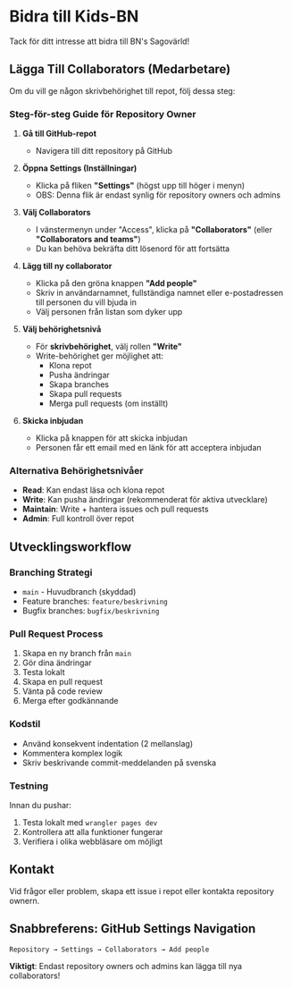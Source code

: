 # Bidra till Kids-BN

Tack för ditt intresse att bidra till BN's Sagovärld!

## Lägga Till Collaborators (Medarbetare)

Om du vill ge någon skrivbehörighet till repot, följ dessa steg:

### Steg-för-steg Guide för Repository Owner

1. **Gå till GitHub-repot**
   - Navigera till ditt repository på GitHub

2. **Öppna Settings (Inställningar)**
   - Klicka på fliken **"Settings"** (högst upp till höger i menyn)
   - OBS: Denna flik är endast synlig för repository owners och admins

3. **Välj Collaborators**
   - I vänstermenyn under "Access", klicka på **"Collaborators"** (eller **"Collaborators and teams"**)
   - Du kan behöva bekräfta ditt lösenord för att fortsätta

4. **Lägg till ny collaborator**
   - Klicka på den gröna knappen **"Add people"**
   - Skriv in användarnamnet, fullständiga namnet eller e-postadressen till personen du vill bjuda in
   - Välj personen från listan som dyker upp

5. **Välj behörighetsnivå**
   - För **skrivbehörighet**, välj rollen **"Write"**
   - Write-behörighet ger möjlighet att:
     - Klona repot
     - Pusha ändringar
     - Skapa branches
     - Skapa pull requests
     - Merga pull requests (om inställt)

6. **Skicka inbjudan**
   - Klicka på knappen för att skicka inbjudan
   - Personen får ett email med en länk för att acceptera inbjudan

### Alternativa Behörighetsnivåer

- **Read**: Kan endast läsa och klona repot
- **Write**: Kan pusha ändringar (rekommenderat för aktiva utvecklare)
- **Maintain**: Write + hantera issues och pull requests
- **Admin**: Full kontroll över repot

## Utvecklingsworkflow

### Branching Strategi

- `main` - Huvudbranch (skyddad)
- Feature branches: `feature/beskrivning`
- Bugfix branches: `bugfix/beskrivning`

### Pull Request Process

1. Skapa en ny branch från `main`
2. Gör dina ändringar
3. Testa lokalt
4. Skapa en pull request
5. Vänta på code review
6. Merga efter godkännande

### Kodstil

- Använd konsekvent indentation (2 mellanslag)
- Kommentera komplex logik
- Skriv beskrivande commit-meddelanden på svenska

### Testning

Innan du pushar:
1. Testa lokalt med `wrangler pages dev`
2. Kontrollera att alla funktioner fungerar
3. Verifiera i olika webbläsare om möjligt

## Kontakt

Vid frågor eller problem, skapa ett issue i repot eller kontakta repository ownern.

## Snabbreferens: GitHub Settings Navigation

```
Repository → Settings → Collaborators → Add people
```

**Viktigt**: Endast repository owners och admins kan lägga till nya collaborators!
